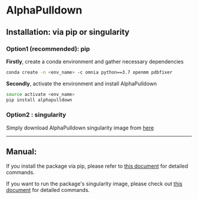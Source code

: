 # AlphaPulldown

## Installation: via pip or singularity 

### Option1 (recommended): pip

**Firstly**, create a conda environment and gather necessary dependencies 
```bash
conda create -n <env_name> -c omnia python==3.7 openmm pdbfixer
````
**Secondly**, activate the environment and install AlphaPulldown
```bash
source activate <env_name>
pip install alphapulldown
```
### Option2 : singularity
Simply download AlphaPulldown singularity image from [here](https://oc.embl.de/index.php/s/KR8d4m8ASN9p3gs)

------
## Manual: 
If you install the package via pip, please refer to [this document](./pip_user_guide.md) for detailed commands.

If you want to run the package's singularity image, please check out [this document](./singularity_user_guide.md) for detailed commands.
